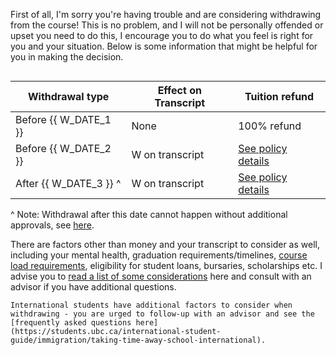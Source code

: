 First of all, I'm sorry you're having trouble and are considering withdrawing from the course!
This is no problem, and I will not be personally offended or upset you need to do this, I encourage you to do what you feel is right for you and your situation. 
Below is some information that might be helpful for you in making the decision.

```{warning} Please note that it is the student's responsibility to check the withdrawal dates as [listed in the UBC Calendar](https://vancouver.calendar.ubc.ca/dates-and-deadlines).
```
| Withdrawal type        | Effect on Transcript | Tuition refund                                                                                     |
|------------------------|----------------------|----------------------------------------------------------------------------------------------------|
| Before {{ W_DATE_1 }}  | None                 | 100% refund                                                                                        |
| Before {{ W_DATE_2 }}  | W on transcript      | [See policy details](https://vancouver.calendar.ubc.ca/fees/tuition-fees/refund-tuition-fees) |
| After {{ W_DATE_3 }} ^ | W on transcript      | [See policy details](https://vancouver.calendar.ubc.ca/fees/tuition-fees/refund-tuition-fees) |

^ Note: Withdrawal after this date cannot happen without additional approvals, see [here](https://vancouver.calendar.ubc.ca/campus-wide-policies-and-regulations/withdrawal/introduction).

There are factors other than money and your transcript to consider as well, including your mental health, graduation requirements/timelines, [course load requirements](https://students.ubc.ca/enrolment/courses/course-load-guide), eligibility for student loans, bursaries, scholarships etc. 
I advise you to [read a list of some considerations](https://science.ubc.ca/students/blog/impact-of-a-w) here and consult with an advisor if you have additional questions.

```{warning}
International students have additional factors to consider when withdrawing - you are urged to follow-up with an advisor and see the [frequently asked questions here](https://students.ubc.ca/international-student-guide/immigration/taking-time-away-school-international).
```